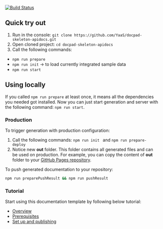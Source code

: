 [![Build Status](https://travis-ci.org/YaaS/docpad-skeleton-apidocs.svg?branch=master)](https://travis-ci.org/YaaS/docpad-skeleton-apidocs)

## Quick try out

1. Run in the console: `git clone https://github.com/YaaS/docpad-skeleton-apidocs.git`
2. Open cloned project: `cd docpad-skeleton-apidocs`
3. Call the following commands:
 * `npm run prepare`
 * `npm run init` -> to load currently integrated sample data
 * `npm run start`

## Using locally

If you called `npm run prepare` at least once, it means all the dependencies you needed got installed. Now you can just start generation and server with the following command: `npm run start`.

### Production

To trigger generation with production configuration:

1. Call the following commands: `npm run init ` and `npm run prepare-deploy`
2. Notice new **out** folder. This folder contains all generated files and can be used on production. For example, you can copy the content of **out** folder to your [GitHub Pages repository](https://pages.github.com/).

To push generated documentation to your repository:

```bash
npm run preparePushResult && npm run pushResult
```

### Tutorial

Start using this documentation template by following below tutorial:

- [Overview](docs/overview.md)
- [Prerequisites](docs/prerequisites.md)
- [Set up and publishing](docs/using_docu_tool.md)
